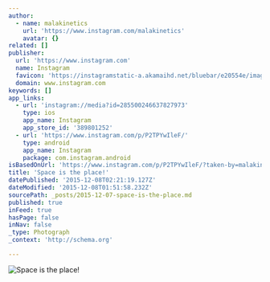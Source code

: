 ```yaml
---
author:
  - name: malakinetics
    url: 'https://www.instagram.com/malakinetics'
    avatar: {}
related: []
publisher:
  url: 'https://www.instagram.com'
  name: Instagram
  favicon: 'https://instagramstatic-a.akamaihd.net/bluebar/e20554e/images/ico/favicon.ico'
  domain: www.instagram.com
keywords: []
app_links:
  - url: 'instagram://media?id=285500246637827973'
    type: ios
    app_name: Instagram
    app_store_id: '389801252'
  - url: 'https://www.instagram.com/p/P2TPYwIleF/'
    type: android
    app_name: Instagram
    package: com.instagram.android
isBasedOnUrl: 'https://www.instagram.com/p/P2TPYwIleF/?taken-by=malakinetics'
title: 'Space is the place!'
datePublished: '2015-12-08T02:21:19.127Z'
dateModified: '2015-12-08T01:51:58.232Z'
sourcePath: _posts/2015-12-07-space-is-the-place.md
published: true
inFeed: true
hasPage: false
inNav: false
_type: Photograph
_context: 'http://schema.org'

---
```

![Space is the place&excl;](https://scontent.cdninstagram.com/hphotos-xfa1/t51.2885-15/e15/11116762_336405343236445_1866627176_n.jpg)